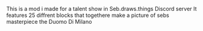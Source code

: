 This is a mod i made for a talent show in Seb.draws.things Discord server
It features 25 diffrent blocks that togethere make a picture of sebs masterpiece the Duomo Di Milano
